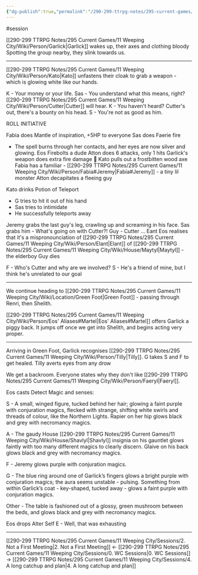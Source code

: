 ```yaml
---
{"dg-publish":true,"permalink":"/290-299-ttrpg-notes/295-current-games/11-weeping-city/sessions/3-what-do-we-do-with-the-bodies/"}
---
```



#session 

[[290-299 TTRPG Notes/295 Current Games/11 Weeping City/Wiki/Person/Garlick\|Garlick]] wakes up, their axes and clothing bloody
Spotting the group nearby, they slink towards us.

---

[[290-299 TTRPG Notes/295 Current Games/11 Weeping City/Wiki/Person/Kato\|Kato]] unfastens their cloak to grab a weapon - which is glowing white like our hands.

K - Your money or your life.
Sas - You understand what this means, right? [[290-299 TTRPG Notes/295 Current Games/11 Weeping City/Wiki/Person/Cutter\|Cutter]] will hear.
K - You haven't heard? Cutter's out, there's a bounty on his head.
S - You're not as good as him.

ROLL INITIATIVE

Fabia does Mantle of inspiration, +5HP to everyone
Sas does Faerie fire 
- The spell burns through her contacts, and her eyes are now silver and glowing.
Eos Firebolts a dude
Atton does 6 attacks, only 1 hits
Garlick's weapon does extra fire damage :eyes:
Kato pulls out a frostbitten wood axe
Fabia has a familiar - [[290-299 TTRPG Notes/295 Current Games/11 Weeping City/Wiki/Person/Fabia#Jeremy\|Fabia#Jeremy]] - a tiny lil monster
Atton decapitates a fleeing guy

Kato drinks Potion of Teleport
- G tries to hit it out of his hand
- Sas tries to intimidate
- He successfully teleports away

Jeremy grabs the last guy's leg, crawling up and screaming in his face.
Sas grabs him - What's going on with Cutter?!
Guy - Cutter ... Eant
	Eos realises that it's a mispronounciation of [[290-299 TTRPG Notes/295 Current Games/11 Weeping City/Wiki/Person/Elant\|Elant]] of [[290-299 TTRPG Notes/295 Current Games/11 Weeping City/Wiki/House/Maytyl\|Maytyl]] - the elderboy
Guy dies

F - Who's Cutter and why are we involved?
S - He's a friend of mine, but I think he's unrelated to our goal

---

We continue heading to [[290-299 TTRPG Notes/295 Current Games/11 Weeping City/Wiki/Location/Green Foot\|Green Foot]] - passing through Renri, then Shelith.

[[290-299 TTRPG Notes/295 Current Games/11 Weeping City/Wiki/Person/Eos' Aliases#Martel\|Eos' Aliases#Martel]] offers Garlick a piggy back.
It jumps off once we get into Shelith, and begins acting very proper.

---

Arriving in Green Foot, Garlick recognises [[290-299 TTRPG Notes/295 Current Games/11 Weeping City/Wiki/Person/Tilly\|Tilly]].
G takes S and F to get healed.
	Tilly averts eyes from any drow

We get a backroom.
Everyone states why they don't like [[290-299 TTRPG Notes/295 Current Games/11 Weeping City/Wiki/Person/Faeryl\|Faeryl]].

Eos casts Detect Magic and senses:

S -
	A small, winged figure, tucked behind her hair; glowing a faint purple with conjuration magics, flecked with strange, shifting white swirls and threads of colour, like the Northern Lights.
	Rapier on her hip glows black and grey with necromancy magics.

A -
	The gaudy House [[290-299 TTRPG Notes/295 Current Games/11 Weeping City/Wiki/House/Shavlyl\|Shavlyl]] insignia on his gauntlet glows faintly with too many different magics to clearly discern.
	Glaive on his back glows black and grey with necromancy magics.

F -
	Jeremy glows purple with conjuration magics.

G -
	The blue ring around one of Garlick’s fingers glows a bright purple with conjuration magics; the aura seems unstable - pulsing.
	Something from within Garlick’s coat - key-shaped, tucked away - glows a faint purple with conjuration magics.

Other -
	The table is fashioned out of a glossy, green mushroom between the beds, and glows black and grey with necromancy magics.

Eos drops Alter Self
E - Well, that was exhausting

---

[[290-299 TTRPG Notes/295 Current Games/11 Weeping City/Sessions/2. Not a First Meeting\|2. Not a First Meeting]] <- [[290-299 TTRPG Notes/295 Current Games/11 Weeping City/Sessions/0. WC Sessions\|0. WC Sessions]] -> [[290-299 TTRPG Notes/295 Current Games/11 Weeping City/Sessions/4. A long catchup and plan\|4. A long catchup and plan]]